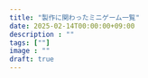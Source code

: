 ```yaml
---
title: "製作に関わったミニゲーム一覧"
date: 2025-02-14T00:00:00+09:00
description : ""
tags: [""]
image : ""
draft: true
---
```




&nbsp;
